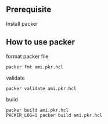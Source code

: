 
## Prerequisite
Install packer
## How to use packer

format packer file
```
packer fmt ami.pkr.hcl
```

validate
```
packer validate ami.pkr.hcl
```

build
```
packer build ami.pkr.hcl
PACKER_LOG=1 packer build ami.pkr.hcl
```
